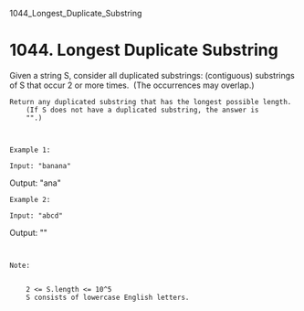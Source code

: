 1044_Longest_Duplicate_Substring
# 1044. Longest Duplicate Substring

Given a string S, consider all duplicated substrings: (contiguous)
        substrings of S that occur 2 or more times.  (The occurrences may overlap.)

    Return any duplicated substring that has the longest possible length. 
        (If S does not have a duplicated substring, the answer is
        "".)

     

    Example 1:

    Input: "banana"
Output: "ana"

    Example 2:

    Input: "abcd"
Output: ""

     

    Note:

    
        2 <= S.length <= 10^5
        S consists of lowercase English letters.